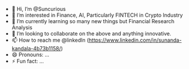 - 👋 Hi, I’m @Suncurious
- 👀 I’m interested in Finance, AI, Particularly FINTECH in Crypto Industry
- 🌱 I’m currently learning so many new things but Financial Research Analysis
- 💞️ I’m looking to collaborate on the above and anything innovative.
- 📫 How to reach me @linkedIn (https://www.linkedin.com/in/sunanda-kandala-4b73b1158/)
- 😄 Pronouns: ...
- ⚡ Fun fact: ...

<!---
Suncurious/Suncurious is a ✨ special ✨ repository because its `README.md` (this file) appears on your GitHub profile.
You can click the Preview link to take a look at your changes.
--->
